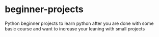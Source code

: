 # beginner-projects
Python beginner projects to learn python after you are done with some basic course and want to increase your leaning with small projects
